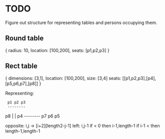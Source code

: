 # TODO

Figure out structure for representing tables and persons occupying them.

## Round table

  { 
    radius: 10,
    location: [100,200],
    seats: [p1,p2,p3]
  }

## Rect table

  {
    dimensions: [3,1],
    location: [100,200],
    size: [3,4]
    seats: [[p1,p2,p3],[p4],[p5,p6,p7],[p8]]
  }

Representing:

     p1 p2 p3
     --------
  p8 |      | p4
     --------
     p7 p6 p5

opposite: i,j -> [i+2][length2-j-1]
left: i,j-1 if < 0 then i-1,length-1 if i-1 < then length-1,length-1
